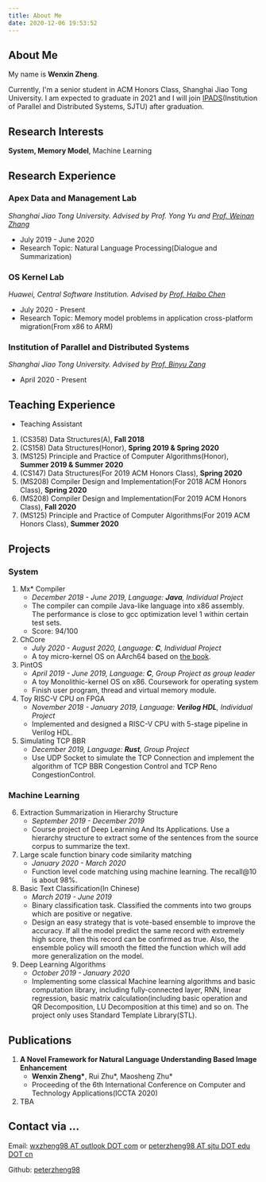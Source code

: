 ```yaml
---
title: About Me
date: 2020-12-06 19:53:52
---
```

## About Me

My name is **Wenxin Zheng**. 

Currently, I'm a senior student in ACM Honors Class, Shanghai Jiao Tong University. I am expected to graduate in 2021 and I will join [IPADS](http://ipads.se.sjtu.edu.cn/)(Institution of Parallel and Distributed Systems, SJTU) after graduation. 

## Research Interests

**System, Memory Model**, Machine Learning

## Research Experience

### Apex Data and Management Lab
*Shanghai Jiao Tong University. Advised by Prof. Yong Yu and [Prof. Weinan Zhang](http://wnzhang.net)*

* July 2019 - June 2020
* Research Topic: Natural Language Processing(Dialogue and Summarization)

### OS Kernel Lab
*Huawei, Central Software Institution. Advised by [Prof. Haibo Chen](https://ipads.se.sjtu.edu.cn/pub/members/haibo_chen)*

* July 2020 - Present
* Research Topic: Memory model problems in application cross-platform migration(From x86 to ARM)

### Institution of Parallel and Distributed Systems
*Shanghai Jiao Tong University. Advised by [Prof. Binyu Zang](https://ipads.se.sjtu.edu.cn/zh/pub/members/binyu_zang)*

* April 2020 - Present

## Teaching Experience
- Teaching Assistant
1. (CS358) Data Structures(A), **Fall 2018**
2. (CS158) Data Structures(Honor), **Spring 2019 & Spring 2020**
3. (MS125) Principle and Practice of Computer Algorithms(Honor), **Summer 2019 & Summer 2020**
4. (CS147) Data Structures(For 2019 ACM Honors Class), **Spring 2020**
5. (MS208) Compiler Design and Implementation(For 2018 ACM Honors Class), **Spring 2020**
6. (MS208) Compiler Design and Implementation(For 2019 ACM Honors Class), **Fall 2020**
7. (MS125) Principle and Practice of Computer Algorithms(For 2019 ACM Honors Class), **Summer 2020**


## Projects
### System
1. Mx* Compiler
	- *December 2018 - June 2019, Language: **Java**, Individual Project*
	- The compiler can compile Java-like language into x86 assembly. The performance is close to gcc optimization level 1 within certain test sets.
	- Score: 94/100
2. ChCore
	- *July 2020 - August 2020, Language: **C**, Individual Project*
	- A toy micro-kernel OS on AArch64 based on [the book](https://ipads.se.sjtu.edu.cn/mospi/).
3. PintOS
	- *April 2019 - June 2019, Language: **C**, Group Project as group leader*
	- A toy Monolithic-kernel OS on x86. Coursework for operating system
	- Finish user program, thread and virtual memory module.
4. Toy RISC-V CPU on FPGA
	- *November 2018 - January 2019, Language: **Verilog HDL**, Individual Project*
	- Implemented and designed a RISC-V CPU with 5-stage pipeline in Verilog HDL.
5. Simulating TCP BBR
	- *December 2019, Language: **Rust**, Group Project*
	- Use UDP Socket to simulate the TCP Connection and implement the algorithm of TCP BBR Congestion Control and TCP Reno CongestionControl.

### Machine Learning
6. Extraction Summarization in Hierarchy Structure
	- *September 2019 - December 2019*
	- Course project of Deep Learning And Its Applications. Use a hierarchy structure to extract some of the sentences from the source corpus to summarize the text.
7. Large scale function binary code similarity matching
	- *January 2020 - March 2020*
	- Function level code matching using machine learning. The recall@10 is about 98%.
8. Basic Text Classification(In Chinese)
	- *March 2019 - June 2019*
	- Binary classification task. Classified the comments into two groups which are positive or negative.
	- Design an easy strategy that is vote-based ensemble to improve the accuracy. If all the model predict the same record with extremely high score, then this record can be confirmed as true. Also, the ensemble policy will smooth the fitted the function which will add more generalization on the model.
9. Deep Learning Algorithms
	- *October 2019 - January 2020*
	- Implementing some classical Machine learning algorithms and basic computation library, including fully-connected layer, RNN, linear regression, basic matrix calculation(including basic operation and QR Decomposition, LU Decomposition at this time) and so on. The project only uses Standard Template Library(STL).

## Publications
1. **A Novel Framework for Natural Language Understanding Based Image Enhancement**
	- **Wenxin Zheng\***, Rui Zhu\*, Maosheng Zhu\*
	- Proceeding of the 6th International Conference on Computer and Technology Applications(ICCTA 2020)
2. TBA

## Contact via ...
Email: [wxzheng98 AT outlook DOT com](mailto:wxzheng98@outlook.com) or [peterzheng98 AT sjtu DOT edu DOT cn](mailto:peterzheng98@sjtu.edu.cn)

Github: [peterzheng98](https://github.com/peterzheng98)